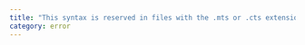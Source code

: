 ```yaml
---
title: "This syntax is reserved in files with the .mts or .cts extension. Add a trailing comma or explicit constraint."
category: error
---
```

